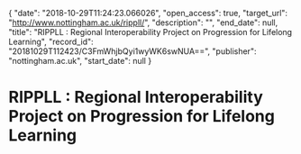 {
  "date": "2018-10-29T11:24:23.066026", 
  "open_access": true, 
  "target_url": "http://www.nottingham.ac.uk/rippll/", 
  "description": "", 
  "end_date": null, 
  "title": "RIPPLL : Regional Interoperability Project on Progression for Lifelong Learning", 
  "record_id": "20181029T112423/C3FmWhjbQyi1wyWK6swNUA==", 
  "publisher": "nottingham.ac.uk", 
  "start_date": null
}

# RIPPLL : Regional Interoperability Project on Progression for Lifelong Learning

